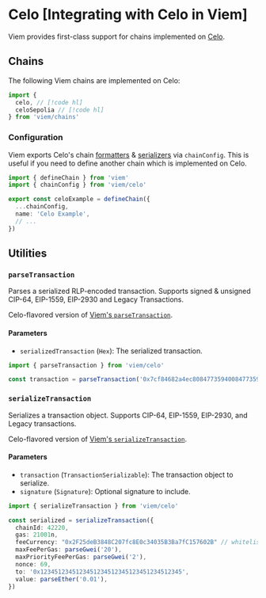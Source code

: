 # Celo [Integrating with Celo in Viem]

Viem provides first-class support for chains implemented on [Celo](https://celo.org/).

## Chains

The following Viem chains are implemented on Celo:

```ts
import {
  celo, // [!code hl]
  celoSepolia // [!code hl]
} from 'viem/chains'
```

### Configuration

Viem exports Celo's chain [formatters](/docs/chains/formatters) & [serializers](/docs/chains/serializers) via `chainConfig`. This is useful if you need to define another chain which is implemented on Celo.

```ts
import { defineChain } from 'viem'
import { chainConfig } from 'viem/celo'

export const celoExample = defineChain({
  ...chainConfig,
  name: 'Celo Example',
  // ...
})
```

## Utilities

### `parseTransaction`

Parses a serialized RLP-encoded transaction. Supports signed & unsigned CIP-64, EIP-1559, EIP-2930 and Legacy Transactions.

Celo-flavored version of [Viem's `parseTransaction`](/docs/utilities/parseTransaction).

#### Parameters

- `serializedTransaction` (`Hex`): The serialized transaction.

```ts
import { parseTransaction } from 'viem/celo'

const transaction = parseTransaction('0x7cf84682a4ec80847735940084773594008094765de816845861e75a25fca122bb6898b8b1282a808094f39fd6e51aad88f6f4ce6ab8827279cfffb92266880de0b6b3a764000080c0')
```

### `serializeTransaction`

Serializes a transaction object. Supports CIP-64, EIP-1559, EIP-2930, and Legacy transactions.

Celo-flavored version of [Viem's `serializeTransaction`](/docs/utilities/serializeTransaction).

#### Parameters

- `transaction` (`TransactionSerializable`): The transaction object to serialize.
- `signature` (`Signature`): Optional signature to include.

```ts
import { serializeTransaction } from 'viem/celo'

const serialized = serializeTransaction({
  chainId: 42220,
  gas: 21001n,
  feeCurrency: "0x2F25deB3848C207fc8E0c34035B3Ba7fC157602B" // whitelisted adapter for USDC
  maxFeePerGas: parseGwei('20'),
  maxPriorityFeePerGas: parseGwei('2'),
  nonce: 69,
  to: '0x1234512345123451234512345123451234512345',
  value: parseEther('0.01'),
})
```
